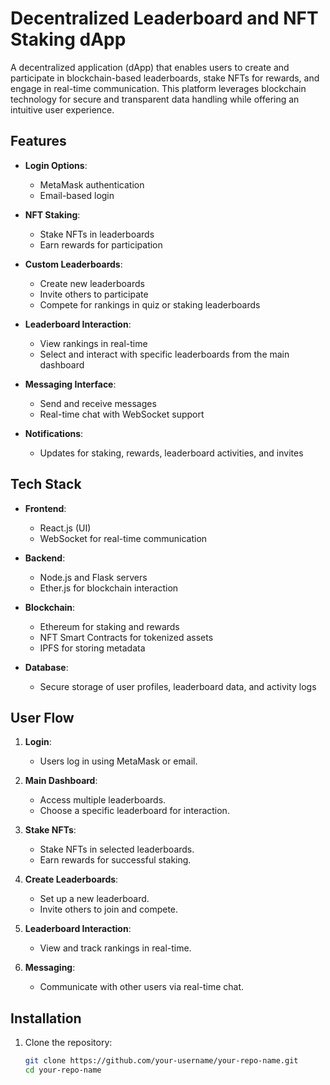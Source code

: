 # Decentralized Leaderboard and NFT Staking dApp

A decentralized application (dApp) that enables users to create and participate in blockchain-based leaderboards, stake NFTs for rewards, and engage in real-time communication. This platform leverages blockchain technology for secure and transparent data handling while offering an intuitive user experience.

## Features

- **Login Options**: 
  - MetaMask authentication
  - Email-based login

- **NFT Staking**:
  - Stake NFTs in leaderboards
  - Earn rewards for participation

- **Custom Leaderboards**:
  - Create new leaderboards
  - Invite others to participate
  - Compete for rankings in quiz or staking leaderboards

- **Leaderboard Interaction**:
  - View rankings in real-time
  - Select and interact with specific leaderboards from the main dashboard

- **Messaging Interface**:
  - Send and receive messages
  - Real-time chat with WebSocket support

- **Notifications**:
  - Updates for staking, rewards, leaderboard activities, and invites

## Tech Stack

- **Frontend**:
  - React.js (UI)
  - WebSocket for real-time communication

- **Backend**:
  - Node.js and Flask servers
  - Ether.js for blockchain interaction

- **Blockchain**:
  - Ethereum for staking and rewards
  - NFT Smart Contracts for tokenized assets
  - IPFS for storing metadata

- **Database**:
  - Secure storage of user profiles, leaderboard data, and activity logs

## User Flow

1. **Login**:
   - Users log in using MetaMask or email.

2. **Main Dashboard**:
   - Access multiple leaderboards.
   - Choose a specific leaderboard for interaction.

3. **Stake NFTs**:
   - Stake NFTs in selected leaderboards.
   - Earn rewards for successful staking.

4. **Create Leaderboards**:
   - Set up a new leaderboard.
   - Invite others to join and compete.

5. **Leaderboard Interaction**:
   - View and track rankings in real-time.

6. **Messaging**:
   - Communicate with other users via real-time chat.

## Installation

1. Clone the repository:
   ```bash
   git clone https://github.com/your-username/your-repo-name.git
   cd your-repo-name
